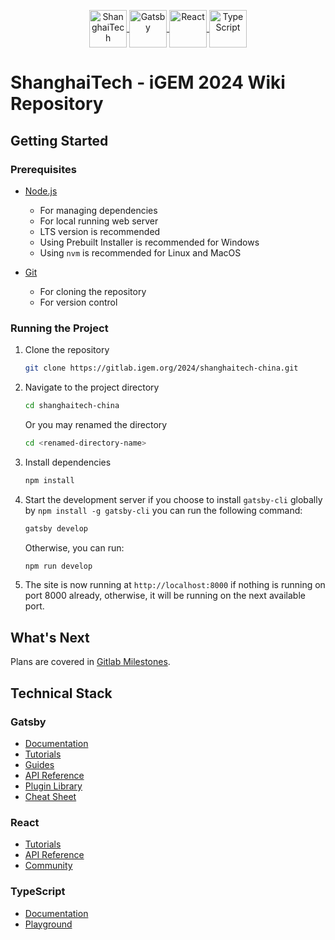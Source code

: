 <p style="text-align:center;">
  <a href="https://www.shanghaitech.edu.cn/">
    <img alt="ShanghaiTech" src="https://raw.githubusercontent.com/shanghaitech-igem/common-asset/refs/heads/main/logos/shanghaitech-logo.svg" width="60" style="vertical-align: middle;" />
  </a>
  <a href="https://www.gatsbyjs.com/">
    <img alt="Gatsby" src="https://raw.githubusercontent.com/shanghaitech-igem/common-asset/refs/heads/main/logos/gatsby-logo.svg" width="60" style="vertical-align: middle;" />
  </a>
  <a href="https://react.dev/">
    <img alt="React" src="https://raw.githubusercontent.com/shanghaitech-igem/common-asset/refs/heads/main/logos/react-logo.svg" width="60" style="vertical-align: middle;" />
  </a>
  <a href="https://www.typescriptlang.org/">
    <img alt="TypeScript" src="https://raw.githubusercontent.com/shanghaitech-igem/common-asset/refs/heads/main/logos/typescript-logo.svg" width="60" style="vertical-align: middle;" />
  </a>
</p>


# ShanghaiTech - iGEM 2024 Wiki Repository


## Getting Started

### Prerequisites

- [Node.js](https://nodejs.org/en/download/)
  - For managing dependencies
  - For local running web server
  - LTS version is recommended
  - Using Prebuilt Installer is recommended for Windows
  - Using `nvm` is recommended for Linux and MacOS

- [Git](https://git-scm.com/downloads)
  - For cloning the repository
  - For version control

### Running the Project

1. Clone the repository
    ```bash
    git clone https://gitlab.igem.org/2024/shanghaitech-china.git
    ```
2. Navigate to the project directory
    ```bash
    cd shanghaitech-china
    ```
    Or you may renamed the directory
    ```bash
    cd <renamed-directory-name>
    ```
    
3. Install dependencies
    ```bash
    npm install
    ```

4. Start the development server if you choose to install `gatsby-cli` globally by `npm install -g gatsby-cli` you can run the following command:
    ```bash
    gatsby develop
    ```
    Otherwise, you can run:
    ```bash
    npm run develop
    ```

5. The site is now running at `http://localhost:8000` if nothing is running on port 8000 already, otherwise, it will be running on the next available port.


## What's Next

Plans are covered in [Gitlab Milestones](https://gitlab.igem.org/2024/shanghaitech-china/-/milestones).

    
## Technical Stack

### Gatsby
- [Documentation](https://www.gatsbyjs.com/docs/?utm_source=starter&utm_medium=readme&utm_campaign=minimal-starter-ts)
- [Tutorials](https://www.gatsbyjs.com/docs/tutorial/?utm_source=starter&utm_medium=readme&utm_campaign=minimal-starter-ts)
- [Guides](https://www.gatsbyjs.com/docs/how-to/?utm_source=starter&utm_medium=readme&utm_campaign=minimal-starter-ts)
- [API Reference](https://www.gatsbyjs.com/docs/api-reference/?utm_source=starter&utm_medium=readme&utm_campaign=minimal-starter-ts)
- [Plugin Library](https://www.gatsbyjs.com/plugins?utm_source=starter&utm_medium=readme&utm_campaign=minimal-starter-ts)
- [Cheat Sheet](https://www.gatsbyjs.com/docs/cheat-sheet/?utm_source=starter&utm_medium=readme&utm_campaign=minimal-starter-ts)

### React

- [Tutorials](https://react.dev/learn)
- [API Reference](https://react.dev/reference/react)
- [Community](https://react.dev/community)

### TypeScript

- [Documentation](https://www.typescriptlang.org/docs/)
- [Playground](https://www.typescriptlang.org/play)
